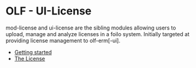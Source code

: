 # OLF - UI-License

mod-license and ui-license are the sibling modules allowing users to upload, manage and analyze licenses
in a foilo system. Initially targeted at providing license management to olf-erm[-ui].

- [Getting started](ui/docs/getting-started.md "Getting started")
- [The License](LICENSE "License")
